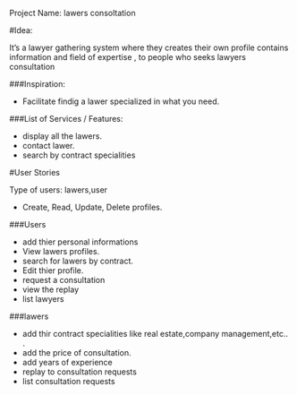 Project Name: lawers consoltation 

#Idea:

It’s a lawyer gathering system where they creates their own profile contains information and field of expertise , to people who seeks lawyers consultation

###Inspiration:

- Facilitate findig a lawer specialized in what you need.

###List of Services / Features:

- display all the lawers.
- contact lawer.
- search by contract specialities



#User Stories

Type of users: lawers,user

- Create, Read, Update, Delete profiles.




###Users
- add thier personal informations
- View lawers profiles.
- search for lawers by contract.
- Edit thier profile.
- request a consultation
- view the replay
- list lawyers



###lawers

- add thir contract specialities like real estate,company management,etc.. .
- add the price of consultation.
- add years of experience
- replay to consultation requests
- list consultation requests


